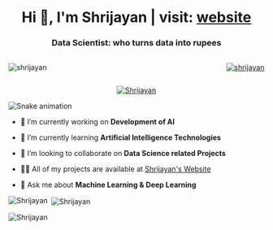 <h1 align="center">Hi 👋, I'm Shrijayan | visit: <a href="https://shrijayan.cpluz.com" target="_blank">website</a></h1>
<h3 align="center">Data Scientist: who turns data into rupees</h3>

<div style="display: flex; justify-content: space-between;">
  <p align="left"> <img src="https://komarev.com/ghpvc/?username=shrijayan&label=Profile%20views&color=0e75b6&style=flat" alt="shrijayan" /> </p>
  <p align="center"> <a href="https://twitter.com/rshrijayan" target="blank"><img src="https://img.shields.io/twitter/follow/rshrijayan?logo=twitter&style=for-the-badge" alt="shrijayan" /></a> </p>
</div>

<p align="center"> <a href="https://github.com/ryo-ma/github-profile-trophy"><img src="https://github-profile-trophy.vercel.app/?username=shrijayan" alt="Shrijayan" /></a> </p>

<img src="https://raw.githubusercontent.com/shrijayan/shrijayan/output/snake.svg" alt="Snake animation" />

- 🔭 I’m currently working on **Development of AI**

- 🌱 I’m currently learning **Artificial Intelligence Technologies**

- 👯 I’m looking to collaborate on **Data Science related Projects**

- 👨‍💻 All of my projects are available at [Shrijayan's Website](https://www.shrijayan.cpluz.com)

- 💬 Ask me about **Machine Learning & Deep Learning**


<p><img align="left" src="https://github-readme-stats.vercel.app/api/top-langs?username=shrijayan&show_icons=true&locale=en&layout=compact" alt="Shrijayan" /></p>

<p>&nbsp;<img align="center" src="https://github-readme-stats.vercel.app/api?username=shrijayan&show_icons=true&locale=en" alt="Shrijayan" /></p>

<p><img align="center" src="https://github-readme-streak-stats.herokuapp.com/?user=shrijayan&" alt="Shrijayan" /></p>
